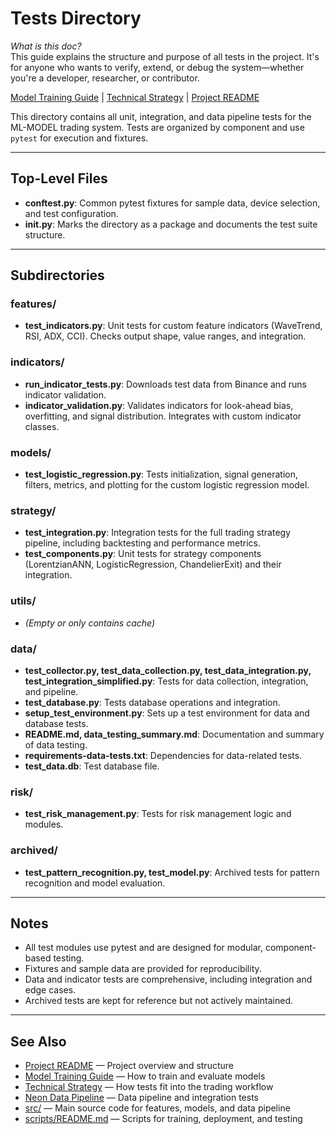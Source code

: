 # Tests Directory

*What is this doc?*  
This guide explains the structure and purpose of all tests in the project. It's for anyone who wants to verify, extend, or debug the system—whether you're a developer, researcher, or contributor.

[Model Training Guide](../docs/MODEL_TRAINING.md) | [Technical Strategy](../docs/TECHNICAL_STRATEGY.md) | [Project README](../README.md)

This directory contains all unit, integration, and data pipeline tests for the ML-MODEL trading system. Tests are organized by component and use `pytest` for execution and fixtures.

---

## Top-Level Files
- **conftest.py**: Common pytest fixtures for sample data, device selection, and test configuration.
- **__init__.py**: Marks the directory as a package and documents the test suite structure.

---

## Subdirectories

### features/
- **test_indicators.py**: Unit tests for custom feature indicators (WaveTrend, RSI, ADX, CCI). Checks output shape, value ranges, and integration.

### indicators/
- **run_indicator_tests.py**: Downloads test data from Binance and runs indicator validation.
- **indicator_validation.py**: Validates indicators for look-ahead bias, overfitting, and signal distribution. Integrates with custom indicator classes.

### models/
- **test_logistic_regression.py**: Tests initialization, signal generation, filters, metrics, and plotting for the custom logistic regression model.

### strategy/
- **test_integration.py**: Integration tests for the full trading strategy pipeline, including backtesting and performance metrics.
- **test_components.py**: Unit tests for strategy components (LorentzianANN, LogisticRegression, ChandelierExit) and their integration.

### utils/
- *(Empty or only contains cache)*

### data/
- **test_collector.py, test_data_collection.py, test_data_integration.py, test_integration_simplified.py**: Tests for data collection, integration, and pipeline.
- **test_database.py**: Tests database operations and integration.
- **setup_test_environment.py**: Sets up a test environment for data and database tests.
- **README.md, data_testing_summary.md**: Documentation and summary of data testing.
- **requirements-data-tests.txt**: Dependencies for data-related tests.
- **test_data.db**: Test database file.

### risk/
- **test_risk_management.py**: Tests for risk management logic and modules.

### archived/
- **test_pattern_recognition.py, test_model.py**: Archived tests for pattern recognition and model evaluation.

---

## Notes
- All test modules use pytest and are designed for modular, component-based testing.
- Fixtures and sample data are provided for reproducibility.
- Data and indicator tests are comprehensive, including integration and edge cases.
- Archived tests are kept for reference but not actively maintained.

---

## See Also
- [Project README](../README.md) — Project overview and structure
- [Model Training Guide](../docs/MODEL_TRAINING.md) — How to train and evaluate models
- [Technical Strategy](../docs/TECHNICAL_STRATEGY.md) — How tests fit into the trading workflow
- [Neon Data Pipeline](../docs/NEON_PIPELINE.md) — Data pipeline and integration tests
- [src/](../src/) — Main source code for features, models, and data pipeline
- [scripts/README.md](../scripts/README.md) — Scripts for training, deployment, and testing
